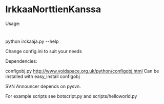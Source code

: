 IrkkaaNorttienKanssa
====================

Usage:
#
python irckaaja.py --help

Change config.ini to suit your needs

Dependencies:

configobj.py http://www.voidspace.org.uk/python/configobj.html
Can be installed with easy_install configobj

SVN Announcer depends on pysvn.

For example scripts see botscript.py and scripts/helloworld.py
